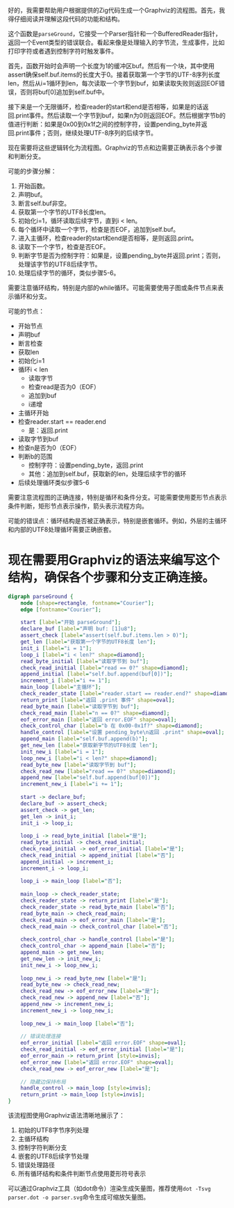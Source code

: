 好的，我需要帮助用户根据提供的Zig代码生成一个Graphviz的流程图。首先，我得仔细阅读并理解这段代码的功能和结构。

这个函数是`parseGround`，它接受一个Parser指针和一个BufferedReader指针，返回一个Event类型的错误联合。看起来像是处理输入的字节流，生成事件，比如打印字符或者遇到控制字符时触发事件。

首先，函数开始时会声明一个长度为1的缓冲区buf。然后有一个块，其中使用assert确保self.buf.items的长度大于0。接着获取第一个字节的UTF-8序列长度len，然后从i=1循环到len，每次读取一个字节到buf，如果读取失败则返回EOF错误，否则将buf[0]追加到self.buf中。

接下来是一个无限循环，检查reader的start和end是否相等，如果是的话返回.print事件。然后读取一个字节到buf，如果n为0则返回EOF。然后根据字节b的值进行判断：如果是0x00到0x1f之间的控制字符，设置pending_byte并返回.print事件；否则，继续处理UTF-8序列的后续字节。

现在需要将这些逻辑转化为流程图。Graphviz的节点和边需要正确表示各个步骤和判断分支。

可能的步骤分解：

1. 开始函数。
2. 声明buf。
3. 断言self.buf非空。
4. 获取第一个字节的UTF8长度len。
5. 初始化i=1，循环读取后续字节，直到i < len。
6. 每个循环中读取一个字节，检查是否EOF，追加到self.buf。
7. 进入主循环，检查reader的start和end是否相等，是则返回.print。
8. 读取下一个字节，检查是否EOF。
9. 判断字节是否为控制字符：如果是，设置pending_byte并返回.print；否则，处理该字节的UTF8后续字节。
10. 处理后续字节的循环，类似步骤5-6。

需要注意循环结构，特别是内部的while循环。可能需要使用子图或条件节点来表示循环和分支。

可能的节点：

- 开始节点
- 声明buf
- 断言检查
- 获取len
- 初始化i=1
- 循环i < len
  - 读取字节
  - 检查read是否为0（EOF）
  - 追加到buf
  - i递增
- 主循环开始
- 检查reader.start == reader.end
  - 是：返回.print
- 读取字节到buf
- 检查n是否为0（EOF）
- 判断b的范围
  - 控制字符：设置pending_byte，返回.print
  - 其他：追加到self.buf，获取新的len，处理后续字节的循环
- 后续处理循环类似步骤5-6

需要注意流程图的正确连接，特别是循环和条件分支。可能需要使用菱形节点表示条件判断，矩形节点表示操作，箭头表示流程方向。

可能的错误点：循环结构是否被正确表示，特别是嵌套循环。例如，外层的主循环和内部的UTF8处理循环需要正确嵌套。

现在需要用Graphviz的语法来编写这个结构，确保各个步骤和分支正确连接。
================================================
```dot
digraph parseGround {
    node [shape=rectangle, fontname="Courier"];
    edge [fontname="Courier"];
    
    start [label="开始 parseGround"];
    declare_buf [label="声明 buf: [1]u8"];
    assert_check [label="assert(self.buf.items.len > 0)"];
    get_len [label="获取第一个字节的UTF8长度 len"];
    init_i [label="i = 1"];
    loop_i [label="i < len?" shape=diamond];
    read_byte_initial [label="读取字节到 buf"];
    check_read_initial [label="read == 0?" shape=diamond];
    append_initial [label="self.buf.append(buf[0])"];
    increment_i [label="i += 1"];
    main_loop [label="主循环"];
    check_reader_state [label="reader.start == reader.end?" shape=diamond];
    return_print [label="返回 .print 事件" shape=oval];
    read_byte_main [label="读取字节到 buf"];
    check_read_main [label="n == 0?" shape=diamond];
    eof_error_main [label="返回 error.EOF" shape=oval];
    check_control_char [label="b 在 0x00-0x1f?" shape=diamond];
    handle_control [label="设置 pending_byte\n返回 .print" shape=oval];
    append_main [label="self.buf.append(b)"];
    get_new_len [label="获取新字节的UTF8长度 len"];
    init_new_i [label="i = 1"];
    loop_new_i [label="i < len?" shape=diamond];
    read_byte_new [label="读取字节到 buf"];
    check_read_new [label="read == 0?" shape=diamond];
    append_new [label="self.buf.append(buf[0])"];
    increment_new_i [label="i += 1"];
    
    start -> declare_buf;
    declare_buf -> assert_check;
    assert_check -> get_len;
    get_len -> init_i;
    init_i -> loop_i;
    
    loop_i -> read_byte_initial [label="是"];
    read_byte_initial -> check_read_initial;
    check_read_initial -> eof_error_initial [label="是"];
    check_read_initial -> append_initial [label="否"];
    append_initial -> increment_i;
    increment_i -> loop_i;
    
    loop_i -> main_loop [label="否"];
    
    main_loop -> check_reader_state;
    check_reader_state -> return_print [label="是"];
    check_reader_state -> read_byte_main [label="否"];
    read_byte_main -> check_read_main;
    check_read_main -> eof_error_main [label="是"];
    check_read_main -> check_control_char [label="否"];
    
    check_control_char -> handle_control [label="是"];
    check_control_char -> append_main [label="否"];
    append_main -> get_new_len;
    get_new_len -> init_new_i;
    init_new_i -> loop_new_i;
    
    loop_new_i -> read_byte_new [label="是"];
    read_byte_new -> check_read_new;
    check_read_new -> eof_error_new [label="是"];
    check_read_new -> append_new [label="否"];
    append_new -> increment_new_i;
    increment_new_i -> loop_new_i;
    
    loop_new_i -> main_loop [label="否"];
    
    // 错误处理连接
    eof_error_initial [label="返回 error.EOF" shape=oval];
    check_read_initial -> eof_error_initial [label="是"];
    eof_error_main -> return_print [style=invis];
    eof_error_new [label="返回 error.EOF" shape=oval];
    check_read_new -> eof_error_new [label="是"];
    
    // 隐藏边保持布局
    handle_control -> main_loop [style=invis];
    return_print -> main_loop [style=invis];
}
``` 

该流程图使用Graphviz语法清晰地展示了：
1. 初始的UTF8字节序列处理
2. 主循环结构
3. 控制字符判断分支
4. 嵌套的UTF8后续字节处理
5. 错误处理路径
6. 所有循环结构和条件判断节点使用菱形符号表示

可以通过Graphviz工具（如dot命令）渲染生成矢量图，推荐使用`dot -Tsvg parser.dot -o parser.svg`命令生成可缩放矢量图。
